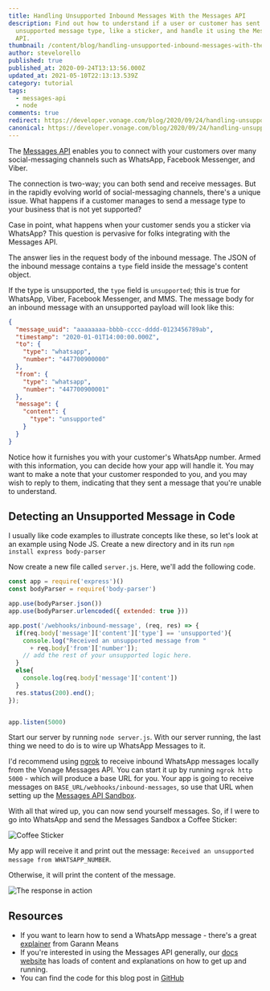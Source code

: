 ```yaml
---
title: Handling Unsupported Inbound Messages With the Messages API
description: Find out how to understand if a user or customer has sent you an
  unsupported message type, like a sticker, and handle it using the Messages
  API.
thumbnail: /content/blog/handling-unsupported-inbound-messages-with-the-messages-api-dr/Blog_Unsupported-Inbound-Messages_1200x600.png
author: stevelorello
published: true
published_at: 2020-09-24T13:13:56.000Z
updated_at: 2021-05-10T22:13:13.539Z
category: tutorial
tags:
  - messages-api
  - node
comments: true
redirect: https://developer.vonage.com/blog/2020/09/24/handling-unsupported-inbound-messages-with-the-messages-api-dr
canonical: https://developer.vonage.com/blog/2020/09/24/handling-unsupported-inbound-messages-with-the-messages-api-dr
---
```

The [Messages API](https://developer.nexmo.com/messages/overview) enables you to connect with your customers over many social-messaging channels such as WhatsApp, Facebook Messenger, and Viber.

The connection is two-way; you can both send and receive messages. But in the rapidly evolving world of social-messaging channels, there's a unique issue. What happens if a customer manages to send a message type to your business that is not yet supported?

Case in point, what happens when your customer sends you a sticker via WhatsApp? This question is pervasive for folks integrating with the Messages API.

The answer lies in the request body of the inbound message. The JSON of the inbound message contains a `type` field inside the message's content object.

If the type is unsupported, the `type` field is `unsupported`; this is true for WhatsApp, Viber, Facebook Messenger, and MMS. The message body for an inbound message with an unsupported payload will look like this:

```json
{
  "message_uuid": "aaaaaaaa-bbbb-cccc-dddd-0123456789ab",
  "timestamp": "2020-01-01T14:00:00.000Z",
  "to": {
    "type": "whatsapp",
    "number": "447700900000"
  },
  "from": {
    "type": "whatsapp",
    "number": "447700900001"
  },
  "message": {
    "content": {
      "type": "unsupported"
    }
  }
}
```

Notice how it furnishes you with your customer's WhatsApp number. Armed with this information, you can decide how your app will handle it. You may want to make a note that your customer responded to you, and you may wish to reply to them, indicating that they sent a message that you're unable to understand.

## Detecting an Unsupported Message in Code

I usually like code examples to illustrate concepts like these, so let's look at an example using Node JS. Create a new directory and in its run `npm install express body-parser`

Now create a new file called `server.js`. Here, we'll add the following code.

```js
const app = require('express')()
const bodyParser = require('body-parser')

app.use(bodyParser.json())
app.use(bodyParser.urlencoded({ extended: true }))

app.post('/webhooks/inbound-message', (req, res) => {  
  if(req.body['message']['content']['type'] == 'unsupported'){
    console.log("Received an unsupported message from " 
      + req.body['from']['number']);
    // add the rest of your unsupported logic here.
  }
  else{
    console.log(req.body['message']['content'])
  }
  res.status(200).end();
});


app.listen(5000)
```

Start our server by running `node server.js`. With our server running, the last thing we need to do is to wire up WhatsApp Messages to it.

I'd recommend using [ngrok](https://developer.nexmo.com/tools/ngrok) to receive inbound WhatsApp messages locally from the Vonage Messages API. You can start it up by running `ngrok http 5000` - which will produce a base URL for you. Your app is going to receive messages on `BASE_URL/webhooks/inbound-messages`, so use that URL when setting up the [Messages API Sandbox](https://developer.nexmo.com/messages/concepts/messages-api-sandbox#configure-webhooks).

With all that wired up, you can now send yourself messages. So, if I were to go into WhatsApp and send the Messages Sandbox a Coffee Sticker:

![Coffee Sticker](/content/blog/handling-unsupported-inbound-messages-with-the-messages-api/coffeesticker.png)

My app will receive it and print out the message: `Received an unsupported message from WHATSAPP_NUMBER`.

Otherwise, it will print the content of the message.

![The response in action](/content/blog/handling-unsupported-inbound-messages-with-the-messages-api/demo.png)

## Resources

* If you want to learn how to send a WhatsApp message - there's a great [explainer](https://www.nexmo.com/blog/2020/04/15/send-a-whatsapp-message-with-node-dr) from Garann Means
* If you're interested in using the Messages API generally, our [docs website](https://developer.nexmo.com/messages/overview) has loads of content and explanations on how to get up and running.
* You can find the code for this blog post in [GitHub](https://github.com/nexmo-community/handling-unsupported-inbound-messages)